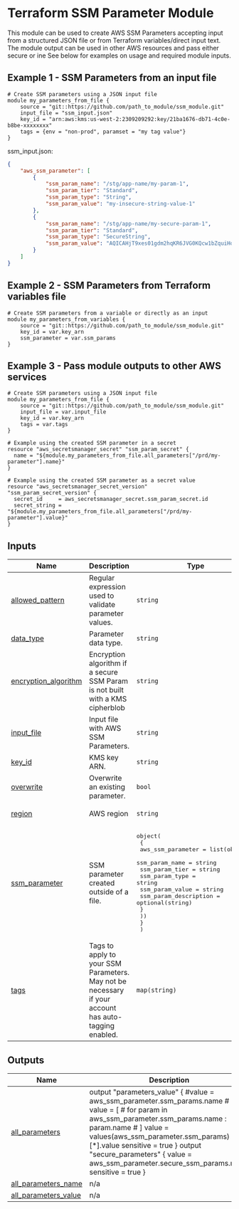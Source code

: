 <!-- BEGIN_TF_DOCS -->
# Terraform SSM Parameter Module

This module can be used to create AWS SSM Parameters accepting input from a structured JSON file or from Terraform variables/direct input text.  The module output can be used in other AWS resources and pass either secure or ine  See below for examples on usage and required module inputs.

## Example 1 - SSM Parameters from an input file

```hcl
# Create SSM parameters using a JSON input file
module my_parameters_from_file {
    source = "git::https://github.com/path_to_module/ssm_module.git"
    input_file = "ssm_input.json"
    key_id = "arn:aws:kms:us-west-2:2309209292:key/21ba1676-db71-4c0e-b8be-xxxxxxxx"
    tags = {env = "non-prod", paramset = "my tag value"}
}
```

ssm_input.json:
```json
{
    "aws_ssm_parameter": [
        {
            "ssm_param_name": "/stg/app-name/my-param-1",
            "ssm_param_tier": "Standard",
            "ssm_param_type": "String",
            "ssm_param_value": "my-insecure-string-value-1"
        },
        {
            "ssm_param_name": "/stg/app-name/my-secure-param-1",
            "ssm_param_tier": "Standard",
            "ssm_param_type": "SecureString",
            "ssm_param_value": "AQICAHjT9xes01gdm2hqKR6JVG0KQcw1bZquiHq1xvG7mLN/yQFd0P4AlF533xSiXrccDAjaAAAAcDBuBgkqhkiG9w0BBwagYTBfAgEAMFoGCSqGSIb3DQEHATAeBglghkgBZQMEAS4wEQQMa9/87wed3EvR8NaiAgEQgC1CALoaU0besNWGLH+3wHuaPwacgrRdz3jzilBzU9NNTGIjTSsD3f0R2xOhCYw="
        }
    ]
}
```

## Example 2 - SSM Parameters from Terraform variables file

```hcl
# Create SSM parameters from a variable or directly as an input
module my_parameters_from_variables {
    source = "git::https://github.com/path_to_module/ssm_module.git"
    key_id = var.key_arn
    ssm_parameter = var.ssm_params
}
```

## Example 3 - Pass module outputs to other AWS services

```hcl
# Create SSM parameters using a JSON input file
module my_parameters_from_file {
    source = "git::https://github.com/path_to_module/ssm_module.git"
    input_file = var.input_file
    key_id = var.key_arn
    tags = var.tags
}

# Example using the created SSM parameter in a secret
resource "aws_secretsmanager_secret" "ssm_param_secret" {
  name = "${module.my_parameters_from_file.all_parameters["/prd/my-parameter"].name}"
}

# Example using the created SSM parameter as a secret value
resource "aws_secretsmanager_secret_version" "ssm_param_secret_version" {
  secret_id     = aws_secretsmanager_secret.ssm_param_secret.id
  secret_string = "${module.my_parameters_from_file.all_parameters["/prd/my-parameter"].value}"
}
```

## Inputs

| Name | Description | Type | Default | Required |
|------|-------------|------|---------|:--------:|
| <a name="input_allowed_pattern"></a> [allowed\_pattern](#input\_allowed\_pattern) | Regular expression used to validate parameter values. | `string` | `null` | no |
| <a name="input_data_type"></a> [data\_type](#input\_data\_type) | Parameter data type. | `string` | `"text"` | no |
| <a name="input_encryption_algorithm"></a> [encryption\_algorithm](#input\_encryption\_algorithm) | Encryption algorithm if a secure SSM Param is not built with a KMS cipherblob | `string` | `null` | no |
| <a name="input_input_file"></a> [input\_file](#input\_input\_file) | Input file with AWS SSM Parameters. | `string` | `null` | no |
| <a name="input_key_id"></a> [key\_id](#input\_key\_id) | KMS key ARN. | `string` | n/a | yes |
| <a name="input_overwrite"></a> [overwrite](#input\_overwrite) | Overwrite an existing parameter. | `bool` | `null` | no |
| <a name="input_region"></a> [region](#input\_region) | AWS region | `string` | `"us-west-2"` | no |
| <a name="input_ssm_parameter"></a> [ssm\_parameter](#input\_ssm\_parameter) | SSM parameter created outside of a file. | <pre>object(<br>    {<br>    aws_ssm_parameter = list(object({<br>    ssm_param_name    = string<br>    ssm_param_tier    = string<br>    ssm_param_type    = string<br>    ssm_param_value   = string<br>    ssm_param_description   = optional(string)<br>  }<br>    ))<br>    }<br>  )</pre> | `null` | no |
| <a name="input_tags"></a> [tags](#input\_tags) | Tags to apply to your SSM Parameters.  May not be necessary if your account has auto-tagging enabled. | `map(string)` | `null` | no |

## Outputs

| Name | Description |
|------|-------------|
| <a name="output_all_parameters"></a> [all\_parameters](#output\_all\_parameters) | output "parameters\_value" { #value = aws\_ssm\_parameter.ssm\_params.name # value = [ #   for param in aws\_ssm\_parameter.ssm\_params.name : param.name # ] value = values(aws\_ssm\_parameter.ssm\_params)[*].value sensitive = true } output "secure\_parameters" { value = aws\_ssm\_parameter.secure\_ssm\_params.name sensitive = true } |
| <a name="output_all_parameters_name"></a> [all\_parameters\_name](#output\_all\_parameters\_name) | n/a |
| <a name="output_all_parameters_value"></a> [all\_parameters\_value](#output\_all\_parameters\_value) | n/a |
<!-- END_TF_DOCS -->